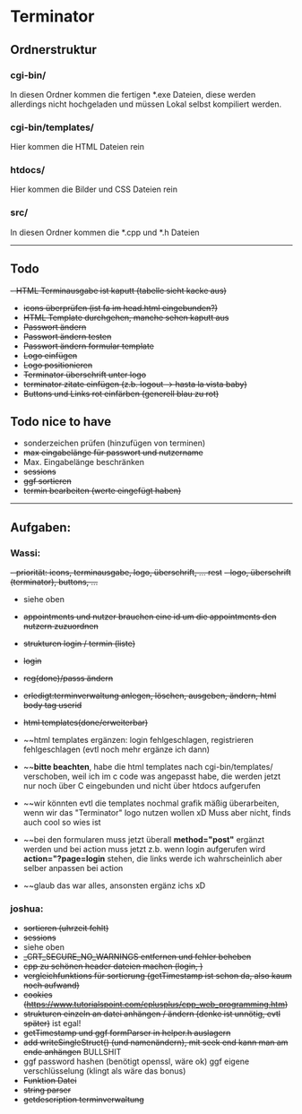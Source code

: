 # Terminator
## Ordnerstruktur
### cgi-bin/
In diesen Ordner kommen die fertigen \*.exe Dateien, diese werden allerdings nicht hochgeladen und müssen Lokal selbst kompiliert werden.
### cgi-bin/templates/
Hier kommen die HTML Dateien rein
### htdocs/
Hier kommen die Bilder und CSS Dateien rein
### src/
In diesen Ordner kommen die \*.cpp und \*.h Dateien

__________________________________________________________________
## Todo
~~- HTML Terminausgabe ist kaputt (tabelle sieht kacke aus)~~
- ~~icons überprüfen (ist fa im head.html eingebunden?)~~
- ~~HTML Template durchgehen, manche sehen kaputt aus~~
- ~~Passwort ändern~~
- ~~Passwort ändern testen~~
- ~~Passwort ändern formular template~~
- ~~Logo einfügen~~
- ~~Logo positionieren~~
- ~~Terminator überschrift unter logo~~
- ~~terminator zitate einfügen (z.b. logout -> hasta la vista baby)~~
- ~~Buttons und Links rot einfärben (generell blau zu rot)~~

## Todo nice to have
- sonderzeichen prüfen (hinzufügen von terminen)
- ~~max eingabelänge für passwort und nutzername~~
- Max. Eingabelänge beschränken
- ~~sessions~~
- ~~ggf sortieren~~
- ~~termin bearbeiten (werte eingefügt haben)~~
__________________________________________________________________
## Aufgaben:
  
### Wassi:
~~- priorität: icons, terminausgabe, logo, überschrift, ... rest~~
~~- logo, überschrift (terminator), buttons, ...~~
- siehe oben
- ~~appointments und nutzer brauchen eine id um die appointments den nutzern zuzuordnen~~
- ~~strukturen login / termin (liste)~~
- ~~login~~
- ~~reg(done)/passs ändern~~
- ~~erledigt:terminverwaltung anlegen, löschen, ausgeben, ändern, html body tag userid~~
- ~~html templates(done/erweiterbar)~~

- ~~html templates ergänzen: login fehlgeschlagen, registrieren fehlgeschlagen (evtl noch mehr ergänze ich dann)
- ~~**bitte beachten**, habe die html templates nach cgi-bin/templates/ verschoben, weil ich im c code was angepasst habe, die werden jetzt nur noch über C eingebunden und nicht über htdocs aufgerufen
- ~~wir könnten evtl die templates nochmal grafik mäßig überarbeiten, wenn wir das "Terminator" logo nutzen wollen xD Muss aber nicht, finds auch cool so wies ist
- ~~bei den formularen muss jetzt überall **method="post"** ergänzt werden und bei action muss jetzt z.b. wenn login aufgerufen wird **action="?page=login** stehen, die links werde ich wahrscheinlich aber selber anpassen bei action
- ~~glaub das war alles, ansonsten ergänz ichs xD
 
### joshua:
- ~~sortieren (uhrzeit fehlt)~~
- ~~sessions~~
- siehe oben
- ~~\_CRT_SECURE_NO_WARNINGS entfernen und fehler beheben~~
- ~~cpp zu schönen header dateien machen (login, )~~
- ~~vergleichfunktions für sortierung (getTimestamp ist schon da, also kaum noch aufwand)~~
- ~~cookies (https://www.tutorialspoint.com/cplusplus/cpp_web_programming.htm)~~
- ~~strukturen einzeln an datei anhängen / ändern (denke ist unnötig, evtl später)~~ ist egal!
- ~~getTimestamp und ggf formParser in helper.h auslagern~~
- ~~add writeSingleStruct() (und namenändern), mit seek end kann man am ende anhängen~~ BULLSHIT
- ggf password hashen (benötigt openssl, wäre ok) ggf eigene verschlüsselung (klingt als wäre das bonus)
- ~~Funktion Datei~~
- ~~string parser~~
- ~~getdescription terminverwaltung~~
  
